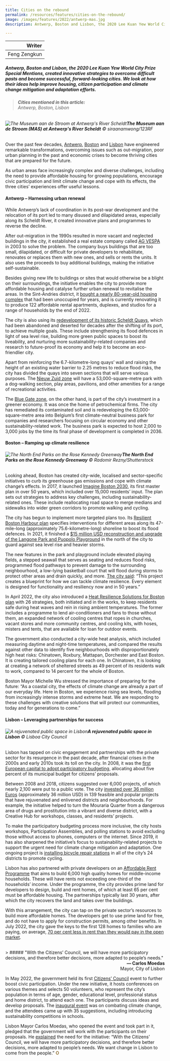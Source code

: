 ```yaml
---
title: Cities on the rebound
permalink: /resources/features/cities-on-the-rebound/
image: /images/features/2022/antwerp-mas.jpg
description: Antwerp, Boston and Lisbon, the 2020 Lee Kuan Yew World City Prize Special Mentions, created innovative strategies to overcome difficult pasts and become successful, forward-looking cities. We look at how their ideas help improve housing, citizen participation and climate change mitigation and adaptation efforts. 

---
```


| Writer | 
| ---: |
| Feng Zengkun |

##### Antwerp, Boston and Lisbon, the 2020 Lee Kuan Yew World City Prize Special Mentions, created innovative strategies to overcome difficult pasts and become successful, forward-looking cities. We look at how their ideas help improve housing, citizen participation and climate change mitigation and adaptation efforts. 

> ###### **Cities mentioned in this article:** <br> Antwerp, Boston, Lisbon

###### ![The Museum aan de Stroom at Antwerp's River Scheldt](/images/features/2022/antwerp-mas.jpg/)**The Museum aan de Stroom (MAS) at Antwerp's River Scheldt** © siraanamwong/123RF

Over the past few decades, [Antwerp](/antwerp), [Boston](/boston) and [Lisbon](/lisbon) have engineered remarkable transformations, overcoming issues such as out-migration, poor urban planning in the past and economic crises to become thriving cities that are prepared for the future.

As urban areas face increasingly complex and diverse challenges, including the need to provide affordable housing for growing populations, encourage civic participation and limit climate change and cope with its effects, the three cities’ experiences offer useful lessons. 

#### **Antwerp – Harnessing urban renewal**

While Antwerp’s lack of coordination in its post-war development and the relocation of its port led to many disused and dilapidated areas, especially along its Scheldt River, it created innovative plans and programmes to reverse the decline.  

After out-migration in the 1990s resulted in more vacant and neglected buildings in the city, it established a real estate company called [AG VESPA](https://www.agvespa.be/) in 2003 to solve the problem. The company buys buildings that are too small, dilapidated, or difficult for private developers to rehabilitate, renovates or replaces them with new ones, and sells or rents the units. It also uses the proceeds to buy additional buildings, making the initiative self-sustainable. 

Besides giving new life to buildings or sites that would otherwise be a blight on their surroundings, the initiative enables the city to provide more affordable housing and catalyse further urban renewal to revitalise the areas. In the Sint-Andries district, it [bought a nearly 80-year-old housing complex](https://www.agvespa.be/projecten/fierensblokken#over) that had been unoccupied for years, and is currently renovating it to produce 122 affordable rental apartments, duplexes, and studios for a range of households by the end of 2022. 

The city is also using its [redevelopment of its historic Scheldt Quays](https://www.sigmaplan.be/en/projects/the-scheldt-quays-in-antwerp/), which had been abandoned and deserted for decades after the shifting of its port, to achieve multiple goals. These include strengthening its flood defences in light of sea level rise, building more green public spaces to boost its liveability, and nurturing more sustainability-related companies and research to future-proof its economy and help it to become an eco-friendlier city.  

Apart from reinforcing the 6.7-kilometre-long quays’ wall and raising the height of an existing water barrier to 2.25 metres to reduce flood risks, the city has divided the quays into seven sections that will serve various purposes. The [Nieuw Zuid zone](https://www.agvespa.be/projecten/nieuw-zuid#over) will have a 53,000-square-metre park with a dog-walking section, play areas, pavilions, and other amenities for a range of recreational activities. 

The [Blue Gate zone](https://www.bluegateantwerp.eu/hp-rewrite/494344643a9b1d855ab9a77721318b02), on the other hand, is part of the city’s investment in a greener economy. It was once the home of petrochemical firms. The city has remediated its contaminated soil and is redeveloping the 63,000-square-metre area into Belgium’s first climate-neutral business park for companies and researchers focusing on circular economy and other sustainability-related work. The business park is expected to host 2,000 to 3,000 jobs by the time its final phase of development is completed in 2036.

#### **Boston – Ramping up climate resilience**

###### ![The North End Parks on the Rose Kennedy Greenway](/images/features/2022/boston-park.jpg/)**The North End Parks on the Rose Kennedy Greenway** © Radomir Rezny/Shutterstock

Looking ahead, Boston has created city-wide, localised and sector-specific initiatives to curb its greenhouse gas emissions and cope with climate change’s effects. In 2017, it launched [Imagine Boston 2030](https://www.boston.gov/civic-engagement/imagine-boston-2030), its first master plan in over 50 years, which included over 15,000 residents’ input. The plan sets out strategies to address key challenges, including sustainability-related ones. These include reallocating road space to merge medians and sidewalks into wider green corridors to promote walking and cycling. 

The city has begun to implement more targeted plans too. Its [Resilient Boston Harbour plan](https://www.boston.gov/environment-and-energy/resilient-boston-harbor) specifies interventions for different areas along its 47-mile-long (approximately 75.6-kilometre-long) shoreline to boost its flood defences. In 2021, it finished a [$15 million USD reconstruction and upgrade of the Langone Park and Puopolo Playground](https://www.boston.gov/news/now-open-langone-park-and-puopolo-playground-north-end) in the north of the city to guard against sea level rise and heavier storms. 

The new features in the park and playground include elevated playing fields, a stepped seawall that serves as seating and reduces flood risks, programmed flood pathways to prevent damage to the surrounding neighbourhood, a low-lying basketball court that will flood during storms to protect other areas and drain quickly, and more. [The city said](https://www.boston.gov/news/langone-parkpuopolo-playground-project-wins-2021-green-steps-award): “This project creates a blueprint for how we can tackle climate resilience. Every element is designed for functionality and resiliency now and in 50 years.” 

In April 2022, the city also introduced a [Heat Resilience Solutions for Boston plan](https://www.boston.gov/environment-and-energy/heat-resilience-solutions-boston) with 26 strategies, both initiated and in the works, to keep residents safe during heat waves and rein in rising ambient temperatures. The former includes a programme to lend air-conditioners and fans to those without them, an expanded network of cooling centres that ropes in churches, vacant stores and more community centres, and cooling kits, with hoses, misters and tents, that are available for loan for outdoor events.

The government also conducted a city-wide heat analysis, which included measuring daytime and night-time temperatures, and compared the results against other data to identify five neighbourhoods with disproportionately high heat risks: Chinatown, Roxbury, Mattapan, Dorchester and East Boston. It is creating tailored cooling plans for each one. In Chinatown, it is looking at creating a network of sheltered streets as 49 percent of its residents walk to work, compared to 14 percent for the whole of Boston. 

Boston Mayor Michelle Wu stressed the importance of preparing for the future: “As a coastal city, the effects of climate change are already a part of our everyday life. Here in Boston, we experience rising sea levels, flooding from increasingly intense storms and extreme heat. We are responding to these challenges with creative solutions that will protect our communities, today and for generations to come.” 

#### **Lisbon – Leveraging partnerships for success**

###### ![A rejuvenated public space in Lisbon](/images/features/2022/lisbon-riverfront.jpg/)**A rejuvenated public space in Lisbon** © Lisboa City Council

Lisbon has tapped on civic engagement and partnerships with the private sector for its resurgence in the past decade, after financial crises in the 2000s and early 2010s took its toll on the city. In 2008, it was the [first European capital to adopt participatory budgeting](https://www.centreforpublicimpact.org/case-study/green-participatory-budgeting-lisbon-portugal), allocating about five percent of its municipal budget for citizens’ proposals. 

Between 2008 and 2018, citizens suggested over 6,000 projects, of which nearly 2,100 were put to a public vote. The city [invested over 36 million Euros](https://www.mdpi.com/2071-1050/13/15/8243/htm) (approximately 36 million USD) in 139 feasible and popular projects that have rejuvenated and enlivened districts and neighbourhoods. For example, the initiative helped to turn the Mouraria Quarter from a dangerous area of drugs and prostitution into a vibrant and diverse district, with a Creative Hub for workshops, classes, and residents’ projects. 

To make the participatory budgeting process more inclusive, the city hosts workshops, Participation Assemblies, and polling stations to avoid excluding those without access to phones, computers or the internet. Since 2019, it has also sharpened the initiative’s focus to sustainability-related projects to support the urgent need for climate change mitigation and adaptation. One ongoing project is [installing bicycle repair stations](https://op.lisboaparticipa.pt/projetos/6088dfbd18d09100a9616e1f) in all of the city’s 24 districts to promote cycling.

Lisbon has also partnered with private developers on an [Affordable Rent Programme](http://www.lisboarendaacessivel.pt/en/business-model.html) that aims to build 6,000 high quality homes for middle-income households. These will have rents not exceeding one-third of the households’ income. Under the programme, the city provides prime land for developers to design, build and rent homes, of which at least 65 per cent must be affordable housing. The partnerships typically last 30 years, after which the city recovers the land and takes over the buildings.

With this arrangement, the city can tap on the private sector’s resources to build more affordable homes. The developers get to use prime land for free, and do not have to apply for construction permits, among other benefits. In July 2022, the city gave the keys to the first 128 homes to families who are paying, on average, [70 per cent less in rent than they would pay in the open market](https://www.idealista.pt/news/imobiliario/habitacao/2022/07/26/53302-arrendamento-acessivel-foram-entregues-128-casas-em-lisboa). 

<br>
> ##### "With the Citizens’ Council, we will have more participatory decisions, and therefore better decisions, more adapted to people’s needs."

<div align="right"><b>— Carlos Moedas</b> <br> Mayor, City of Lisbon</div>

In May 2022, the government held its first [Citizens’ Council](https://cidadania.lisboa.pt/participacao/conselho-de-cidadaos) event to further boost civic participation. Under the new initiative, it hosts conferences on various themes and selects 50 volunteers, who represent the city’s population in terms of age, gender, educational level, professional status and home district, to attend each one. The participants discuss ideas and develop proposals. The [inaugural event](https://www.publico.pt/2022/05/16/local/noticia/conselho-cidadaos-lisboa-quer-reduzir-80-entrada-carros-ate-2048-fim-casas-devolutas-2006331) was on combating climate change, and the attendees came up with 35 suggestions, including introducing sustainability competitions in schools. 

Lisbon Mayor Carlos Moedas, who opened the event and took part in it, pledged that the government will work with the participants on their proposals. He [explained](https://www.dn.pt/local/conselho-de-cidadaos-estreia-se-em-maio-com-discussao-sobre-as-alteracoes-climaticas--14771158.html) the need for the initiative: “With the Citizens’ Council, we will have more participatory decisions, and therefore better decisions, more adapted to people’s needs. We want change in Lisbon to come from the people.” <b><font color="#967942">O</font></b>
